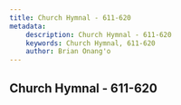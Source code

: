 ```yaml
---
title: Church Hymnal - 611-620
metadata:
    description: Church Hymnal - 611-620
    keywords: Church Hymnal, 611-620
    author: Brian Onang'o
---
```



## Church Hymnal - 611-620
  